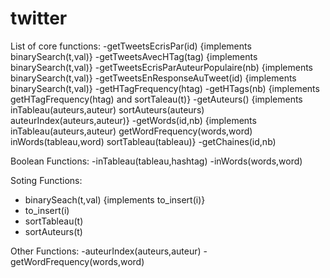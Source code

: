 twitter
=======

List of core functions: 
-getTweetsEcrisPar(id) {implements binarySearch(t,val)}
-getTweetsAvecHTag(tag) {implements binarySearch(t,val)}
-getTweetsEcrisParAuteurPopulaire(nb) {implements binarySearch(t,val)}
-getTweetsEnResponseAuTweet(id) {implements binarySearch(t,val)}
-getHTagFrequency(htag)
-getHTags(nb) {implements getHTagFrequency(htag) and sortTaleau(t)}
-getAuteurs() {implements inTableau(auteurs,auteur) sortAuteurs(auteurs) auteurIndex(auteurs,auteur)}
-getWords(id,nb) {implements inTableau(auteurs,auteur) getWordFrequency(words,word) inWords(tableau,word) sortTableau(tableau)}
-getChaines(id,nb)

Boolean Functions:
-inTableau(tableau,hashtag)
-inWords(words,word)

Soting Functions:
- binarySeach(t,val) {implements to_insert(i)}
- to_insert(i)
- sortTableau(t)
- sortAuteurs(t)

Other Functions:
-auteurIndex(auteurs,auteur)
-getWordFrequency(words,word)

